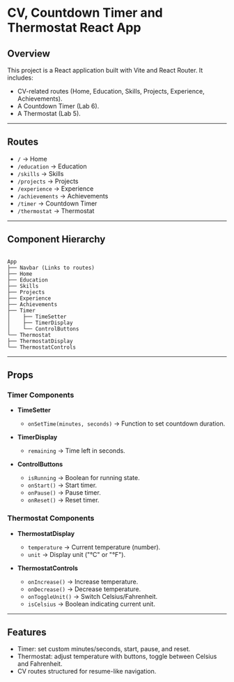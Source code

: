 
# CV, Countdown Timer and Thermostat React App

## Overview
This project is a React application built with Vite and React Router. It includes:  
- CV-related routes (Home, Education, Skills, Projects, Experience, Achievements).  
- A Countdown Timer (Lab 6).  
- A Thermostat (Lab 5).  

---

## Routes
- `/` → Home  
- `/education` → Education  
- `/skills` → Skills  
- `/projects` → Projects  
- `/experience` → Experience  
- `/achievements` → Achievements  
- `/timer` → Countdown Timer  
- `/thermostat` → Thermostat  

---

## Component Hierarchy

```

App
├── Navbar (Links to routes)
├── Home
├── Education
├── Skills
├── Projects
├── Experience
├── Achievements
├── Timer
│    ├── TimeSetter
│    ├── TimerDisplay
│    └── ControlButtons
└── Thermostat
├── ThermostatDisplay
└── ThermostatControls

```

---

## Props

### Timer Components
- **TimeSetter**  
  - `onSetTime(minutes, seconds)` → Function to set countdown duration.  

- **TimerDisplay**  
  - `remaining` → Time left in seconds.  

- **ControlButtons**  
  - `isRunning` → Boolean for running state.  
  - `onStart()` → Start timer.  
  - `onPause()` → Pause timer.  
  - `onReset()` → Reset timer.  

### Thermostat Components
- **ThermostatDisplay**  
  - `temperature` → Current temperature (number).  
  - `unit` → Display unit ("°C" or "°F").  

- **ThermostatControls**  
  - `onIncrease()` → Increase temperature.  
  - `onDecrease()` → Decrease temperature.  
  - `onToggleUnit()` → Switch Celsius/Fahrenheit.  
  - `isCelsius` → Boolean indicating current unit.  

---

## Features
- Timer: set custom minutes/seconds, start, pause, and reset.  
- Thermostat: adjust temperature with buttons, toggle between Celsius and Fahrenheit.  
- CV routes structured for resume-like navigation.  


